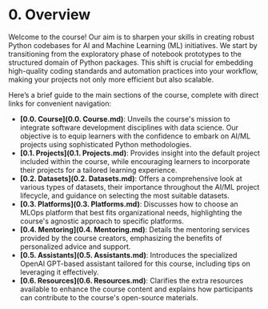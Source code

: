 # 0. Overview

Welcome to the course! Our aim is to sharpen your skills in creating robust Python codebases for AI and Machine Learning (ML) initiatives. We start by transitioning from the exploratory phase of notebook prototypes to the structured domain of Python packages. This shift is crucial for embedding high-quality coding standards and automation practices into your workflow, making your projects not only more efficient but also scalable.

Here’s a brief guide to the main sections of the course, complete with direct links for convenient navigation:

- **[0.0. Course](0.0. Course.md)**: Unveils the course's mission to integrate software development disciplines with data science. Our objective is to equip learners with the confidence to embark on AI/ML projects using sophisticated Python methodologies.
- **[0.1. Projects](0.1. Projects.md)**: Provides insight into the default project included within the course, while encouraging learners to incorporate their projects for a tailored learning experience.
- **[0.2. Datasets](0.2. Datasets.md)**: Offers a comprehensive look at various types of datasets, their importance throughout the AI/ML project lifecycle, and guidance on selecting the most suitable datasets.
- **[0.3. Platforms](0.3. Platforms.md)**: Discusses how to choose an MLOps platform that best fits organizational needs, highlighting the course's agnostic approach to specific platforms.
- **[0.4. Mentoring](0.4. Mentoring.md)**: Details the mentoring services provided by the course creators, emphasizing the benefits of personalized advice and support.
- **[0.5. Assistants](0.5. Assistants.md)**: Introduces the specialized OpenAI GPT-based assistant tailored for this course, including tips on leveraging it effectively.
- **[0.6. Resources](0.6. Resources.md)**: Clarifies the extra resources available to enhance the course content and explains how participants can contribute to the course's open-source materials.